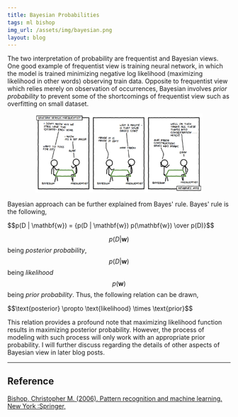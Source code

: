 ```yaml
---
title: Bayesian Probabilities
tags: ml bishop
img_url: /assets/img/bayesian.png
layout: blog
---
```


The two interpretation of probability are frequentist and Bayesian views. 
One good example of frequentist view is training neural network, in which the model is trained minimizing negative log likelihood (maximizing likelihood in other words) observing train data.
Opposite to frequentist view which relies merely on observation of occurrences, Bayesian involves _prior probability_ to prevent some of the shortcomings of frequentist view such as overfitting on small dataset.

<p align="center">
    <img src="/assets/img/bayesian.png" alt="bayesian cartoon"  width="75%"/>
    <figcaption style="color: gray; font-size:12px; text-align:center"></figcaption>
</p>

Bayesian approach can be further explained from Bayes' rule.
Bayes' rule is the following,

<div style="width: 100%; overflow: scroll;">
$$p(D | \mathbf{w}) = {p(D | \mathbf{w}) p(\mathbf{w}) \over p(D)}$$
</div>

$$p(D | \mathbf{w})$$ being _posterior probability_, $$p(D | \mathbf{w})$$ being _likelihood_ $$p(\mathbf{w})$$ being _prior probability_.
Thus, the following relation can be drawn,

<div style="width: 100%; overflow: scroll;">
$$\text{posterior} \propto \text{likelihood} \times \text{prior}$$
</div>

This relation provides a profound note that maximizing likelihood function results in maximizing posterior probability.
However, the process of modeling with such process will only work with an appropriate prior probability.
I will further discuss regarding the details of other aspects of Bayesian view in later blog posts.


___
## Reference
[Bishop, Christopher M. (2006). Pattern recognition and machine learning. New York :Springer,](https://www.microsoft.com/en-us/research/uploads/prod/2006/01/Bishop-Pattern-Recognition-and-Machine-Learning-2006.pdf)
